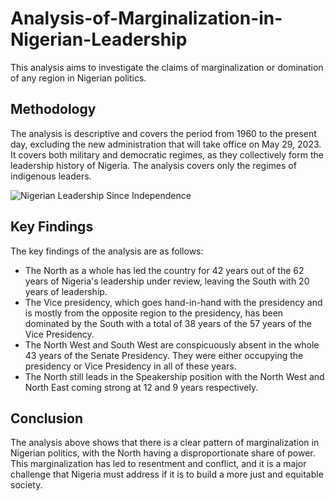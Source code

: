 # Analysis-of-Marginalization-in-Nigerian-Leadership


This analysis aims to investigate the claims of marginalization or domination of any region in Nigerian politics.

## **Methodology**

The analysis is descriptive and covers the period from 1960 to the present day, excluding the new administration that will take office on May 29, 2023. It covers both military and democratic regimes, as they collectively form the leadership history of Nigeria. The analysis covers only the regimes of indigenous leaders.

![Nigerian Leadership Since Independence](https://github.com/Lordleomax/Analysis-of-Marginalization-in-Nigerian-Leadership/assets/131598329/56bd9cf7-cd70-47d9-b300-611a3125a795)


## **Key Findings**

The key findings of the analysis are as follows:

* The North as a whole has led the country for 42 years out of the 62 years of Nigeria's leadership under review, leaving the South with 20 years of leadership.
* The Vice presidency, which goes hand-in-hand with the presidency and is mostly from the opposite region to the presidency, has been dominated by the South with a total of 38 years of the 57 years of the Vice Presidency.
* The North West and South West are conspicuously absent in the whole 43 years of the Senate Presidency. They were either occupying the presidency or Vice Presidency in all of these years.
* The North still leads in the Speakership position with the North West and North East coming strong at 12 and 9 years respectively.

## **Conclusion**

The analysis above shows that there is a clear pattern of marginalization in Nigerian politics, with the North having a disproportionate share of power. This marginalization has led to resentment and conflict, and it is a major challenge that Nigeria must address if it is to build a more just and equitable society.




